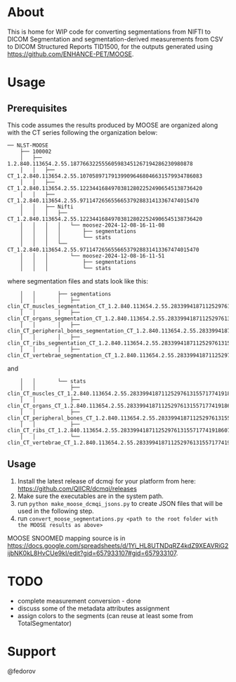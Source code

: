 # About

This is home for WIP code for converting segmentations from NIFTI to DICOM Segmentation 
and segmentation-derived measurements from CSV to DICOM Structured Reports TID1500, for the 
outputs generated using https://github.com/ENHANCE-PET/MOOSE.


# Usage

## Prerequisites

This code assumes the results produced by MOOSE are organized along with the CT series following the organization below:

```
── NLST-MOOSE
    ├── 100002
    │   ├── 1.2.840.113654.2.55.187766322555605983451267194286230980878
    │   │   ├── CT_1.2.840.113654.2.55.107058971791399096468046631579934786083
    │   │   ├── CT_1.2.840.113654.2.55.122344168497038128022524906545138736420
    │   │   ├── CT_1.2.840.113654.2.55.97114726565566537928831413367474015470
    │   │   ├── Nifti
    │   │   │   ├── CT_1.2.840.113654.2.55.122344168497038128022524906545138736420
    │   │   │   │   └── moosez-2024-12-08-16-11-08
    │   │   │   │       ├── segmentations
    │   │   │   │       └── stats
    │   │   │   └── CT_1.2.840.113654.2.55.97114726565566537928831413367474015470
    │   │   │       └── moosez-2024-12-08-16-11-51
    │   │   │           ├── segmentations
    │   │   │           └── stats
```

where segmentation files and stats look like this:

```
    │   │       ├── segmentations
    │   │       │   ├── clin_CT_muscles_segmentation_CT_1.2.840.113654.2.55.283399418711252976131557177419186072875.nii.gz
    │   │       │   ├── clin_CT_organs_segmentation_CT_1.2.840.113654.2.55.283399418711252976131557177419186072875.nii.gz
    │   │       │   ├── clin_CT_peripheral_bones_segmentation_CT_1.2.840.113654.2.55.283399418711252976131557177419186072875.nii.gz
    │   │       │   ├── clin_CT_ribs_segmentation_CT_1.2.840.113654.2.55.283399418711252976131557177419186072875.nii.gz
    │   │       │   ├── clin_CT_vertebrae_segmentation_CT_1.2.840.113654.2.55.283399418711252976131557177419186072875.nii.gz
```

and

```
    │   │       └── stats
    │   │           ├── clin_CT_muscles_CT_1.2.840.113654.2.55.283399418711252976131557177419186072875_ct_volume.csv
    │   │           ├── clin_CT_organs_CT_1.2.840.113654.2.55.283399418711252976131557177419186072875_ct_volume.csv
    │   │           ├── clin_CT_peripheral_bones_CT_1.2.840.113654.2.55.283399418711252976131557177419186072875_ct_volume.csv
    │   │           ├── clin_CT_ribs_CT_1.2.840.113654.2.55.283399418711252976131557177419186072875_ct_volume.csv
    │   │           └── clin_CT_vertebrae_CT_1.2.840.113654.2.55.283399418711252976131557177419186072875_ct_volume.csv
```

## Usage

1. Install the latest release of dcmqi for your platform from here: https://github.com/QIICR/dcmqi/releases
2. Make sure the executables are in the system path.
3. run `python make_moose_dcmqi_jsons.py` to create JSON files that will be used in the following step.
4. run `convert_moose_segmentations.py <path to the root folder with the MOOSE results as above>` 

MOOSE SNOOMED mapping source is in https://docs.google.com/spreadsheets/d/1Yi_HL8UTNDqRZ4kdZ9XEAVRiG2ijbNK0kL8HvCUe9kI/edit?gid=657933107#gid=657933107.

# TODO

* complete measurement conversion - done
* discuss some of the metadata attributes assignment
* assign colors to the segments (can reuse at least some from TotalSegmentator)

# Support

@fedorov
